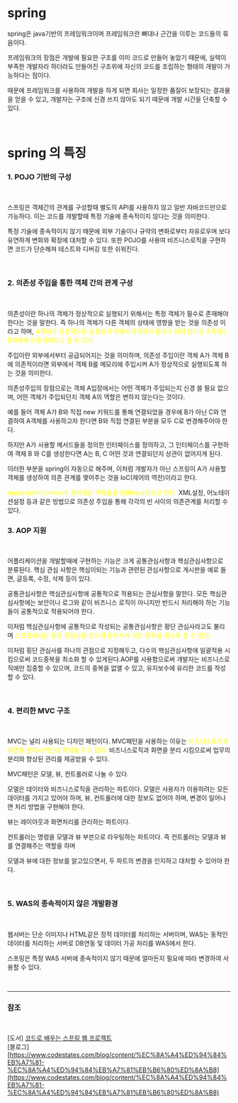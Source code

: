 # spring 

spring은 java기반의 프레임워크이며 프레임워크란 뼈대나 근간을 이루는 코드들의 묶음이다.<br>

프레임워크의 장점은 개발에 필요한 구조를 이미 코드로 만들어 놓았기 때문에, 실력이 부족한 개발자라 하더라도 만들어진 
구조위에 자신의 코드를 조립하는 형태의 개발이 가능하다는 점이다.
 
때문에 프레임워크를 사용하여 개발을 하게 되면 회사는 일정한 품질이 보장되는 결과물을 얻을 수 있고, 개발자는 구조에 신경
쓰지 않아도 되기 때문에 개발 시간을 단축할 수 있다.

<br>

# spring 의 특징

### 1. POJO 기반의 구성

<br>

스프링은 객체간의 관계를 구성할때 별도의 API를 사용하지 않고 일반 자바코드만으로 가능하다. 이는 코드를 개발할때 특정 기술에 종속적이지 않다는 것을 의미한다.

특정 기술에 종속적이지 않기 때문에 외부 기술이나 규약의 변화로부터 자유로우며 보다 유연하게 변화와 확장에 대처할 수 있다. 또한 POJO를 사용여 비즈니스로직을 구현하면 코드가 단순해져 테스트와 디버깅 또한 쉬워진다.

<br>

### 2. 의존성 주입을 통한 객체 간의 관계 구성

<br>



의존성이란 하나의 객체가 정상적으로 실행되기 위해서는 특정 객체가 필수로 존재해야한다는 것을 말한다. 즉 하나의 객체가
다른 객체의 상태에 영향을 받는 것을 의존성 이라고 하며, 
<span style="color:yellow">
    A객체가 정상적으로 실행되기 위해서 B객체가 필수가 되야 한다면
    A객체는 B객체에 의존적이라고 할 수 있다.
</span>

주입이란 외부에서부터 공급되어지는 것을 의미하며, 의존성 주입이란 객체 A가 객체 B에 의존적이라면 외부에서 객체 B를 
메모리에 주입시켜 A가 정상적으로 실행되도록 하는 것을 의미한다.

의존성주입의 장점으로는 객체 A입장에서는 어떤 객체가 주입되는지 신경 쓸 필요 없으며, 어떤 객체가 주입되던지 객체 A의 역할은 변하지 않는다는 것이다.

예를 들어 객체 A가 B와 직접 new 키워드를 통해 연결되었을 경우에 B가 아닌 C와 연결하여 A객체를 사용하고자 한다면 B와 직접 연결된 부분을 모두 C로 변경해주어야 한다. 

하지만 A가 사용할 메서드들을 정의한 인터페이스를 정의하고, 그 인터페이스를 구현하여 객체 B 와 C를 생성한다면 A는 B, C 어떤 것과 연결되던지 상관이 없어지게 된다.

이러한 부분을 spring이 자동으로 해주며, 이처럼 개발자가 아닌 스프링이 A가 사용할 객체를 생성하여 의존 관계를 맺어주는 것을 loC(제어의 역전)이라고 한다.
 
<span style="color:yellow">
    ApplicationContext가 관리하는 객체들을 빈(Bean)이라고 한다.
</span>
XML설정, 어노테이션설정 등과 같은 방법으로 의존성 주입을 통해 각각의 빈 사이의 의존관계를 처리할 수 있다. 

<br>

### 3. AOP 지원

<br>

어플리케이션을 개발할때에 구현하는 기능은 크게 공통관심사항과 핵심관심사항으로 분류된다. 핵심 관심 사항은 핵심이되는 기능과 관련된 관심사항으로 게시판을 예로 들면, 글등록, 수정, 삭제 등이 있다.

공통관심사항은 핵심관심사항에 공통적으로 적용되는 관심사항을 말한다. 모든 핵심관심사항에는 보안이나 로그와 같이 비즈니스 로직이 아니지만 반드시 처리해야 하는 기능들이 공통적으로 적용되어야 한다.

이처럼 핵심관심사항에 공통적으로 작성되는 공통관심사항은 황단 관심사라고도 불리며
<span style="color:yellow">
스프링에서는 횡단 관심사를 코드와 분리시켜 코드 중복을 최소화 할 수 있다. 
</span>

이처럼 횡단 관심사를 하나의 관점으로 지정해두고, 다수의 핵심관심사항에 일괄적용 시킴으로써 코드중복을 최소화 할 수 있게된다.AOP를 사용함으로써
개발자는 비즈니스로직에만 집중할 수 있으며, 코드의 중복을 없앨 수 있고, 유지보수에 유리한 코드를 작성할 수 있다.

<br>


### 4. 편리한 MVC 구조

<br>

MVC는 널리 사용되는 디자인 패턴이다. MVC패턴을 사용하는 이유는 
<span style="color:yellow">
비즈니스로직과 화면을 분리시키는데 목적을 두고 있다. 
</span>
비즈니스로직과 화면을 분리 시킴으로써 업무의 분리와 향상된 관리를 제공받을 수 있다.

MVC패턴은 모델, 뷰, 컨트롤러로 나눌 수 있다.

모델은 데이터와 비즈니스로직을 관리하는 파트이다. 모델은 사용자가 이용하려는 모든 데이터를 가지고 있어야 하며, 뷰, 컨트롤러에 대한 정보도 없어야 하며, 변경이 일어나면 처리 방법을 구현해야 한다.

뷰는 레이아웃과 화면처리를 관리하는 파트이다.

컨트롤러는 명령을 모델과 뷰 부븐으로 라우팅하는 파트이다. 즉 컨트롤러는 모델과 뷰를 연결해주는 역할을 하며

모델과 뷰에 대한 정보를 알고있으면서, 두 파트의 변경을 인지하고 대처할 수 있어야 한다.

<br>

### 5. WAS의 종속적이지 않은 개발환경

<br>

웹서버는 단순 이미지나 HTML같은 정적 데이터를 처리하는 서버이며, WAS는 동적인 데이터를 처리하는 서버로 DB연동 및 데이터 가공 처리를 WAS에서 한다.

스프링은 특정 WAS 서버에 종속적이지 않기 때문에 얼마든지 필요에 따라 변경하여 사용할 수 있다. 

<br>


---
### 참조

<br>

[도서] [코드로 배우는 스프링 웹 프로젝트](https://search.shopping.naver.com/book/catalog/32441631109?cat_id=50010881&frm=PBOKPRO&query=%EC%BD%94%EB%93%9C%EB%A1%9C+%EB%B0%B0%EC%9A%B0%EB%8A%94+%EC%8A%A4%ED%94%84%EB%A7%81+%EC%9B%B9+%ED%94%84%EB%A1%9C%EC%A0%9D%ED%8A%B8&NaPm=ct%3Dlgnn6to8%7Cci%3Df9134f50819e8c3c97cb52dc425aaaf51caf1073%7Ctr%3Dboknx%7Csn%3D95694%7Chk%3Dd54e09e541f31b10aad480fb36258c559ce2e5b0)<br>
[블로그] [https://www.codestates.com/blog/content/%EC%8A%A4%ED%94%84%EB%A7%81-%EC%8A%A4%ED%94%84%EB%A7%81%EB%B6%80%ED%8A%B8](https://www.codestates.com/blog/content/%EC%8A%A4%ED%94%84%EB%A7%81-%EC%8A%A4%ED%94%84%EB%A7%81%EB%B6%80%ED%8A%B8)